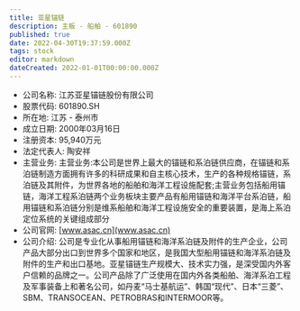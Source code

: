 ```yaml
---
title: 亚星锚链
description: 主板 - 船舶 - 601890
published: true
date: 2022-04-30T19:37:59.000Z
tags: stock
editor: markdown
dateCreated: 2022-01-01T00:00:00.000Z
---
```


- 公司名称: 江苏亚星锚链股份有限公司
- 股票代码: 601890.SH
- 所在地: 江苏 - 泰州市
- 成立日期: 2000年03月16日
- 注册资本: 95,940万元
- 法定代表人: 陶安祥
- 主营业务: 主营业务:本公司是世界上最大的锚链和系泊链供应商，在锚链和系泊链制造方面拥有许多的科研成果和自主核心技术，生产的各种规格锚链，系泊链及其附件，为世界各地的船舶和海洋工程设施配套;主营业务包括船用锚链，海洋工程系泊链两个业务板块主要产品有船用锚链和海洋平台系泊链，船用锚链和系泊链分别是维系船舶和海洋工程设施安全的重要装置，是海上系泊定位系统的关键组成部分
- 公司官网: [www.asac.cn](www.asac.cn)
- 公司介绍: 公司是专业化从事船用锚链和海洋系泊链及附件的生产企业，公司产品大部分出口到世界多个国家和地区，是我国大型船用锚链和海洋系泊链及附件的生产和出口基地。亚星锚链生产规模大、技术实力强，是深受国内外客户信赖的品牌之一。公司产品除了广泛使用在国内外各类船舶、海洋系泊工程及军事装备上和著名公司，如丹麦“马士基航运”、韩国“现代”、日本“三菱”、SBM、TRANSOCEAN、PETROBRAS和INTERMOOR等。


